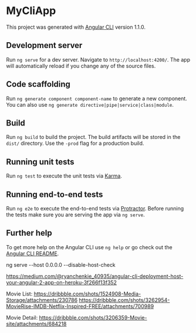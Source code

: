 # MyCliApp

This project was generated with [Angular CLI](https://github.com/angular/angular-cli) version 1.1.0.

## Development server

Run `ng serve` for a dev server. Navigate to `http://localhost:4200/`. The app will automatically reload if you change any of the source files.

## Code scaffolding

Run `ng generate component component-name` to generate a new component. You can also use `ng generate directive|pipe|service|class|module`.

## Build

Run `ng build` to build the project. The build artifacts will be stored in the `dist/` directory. Use the `-prod` flag for a production build.

## Running unit tests

Run `ng test` to execute the unit tests via [Karma](https://karma-runner.github.io).

## Running end-to-end tests

Run `ng e2e` to execute the end-to-end tests via [Protractor](http://www.protractortest.org/).
Before running the tests make sure you are serving the app via `ng serve`.

## Further help

To get more help on the Angular CLI use `ng help` or go check out the [Angular CLI README](https://github.com/angular/angular-cli/blob/master/README.md).

ng serve --host 0.0.0.0 --disable-host-check

https://medium.com/@ryanchenkie_40935/angular-cli-deployment-host-your-angular-2-app-on-heroku-3f266f13f352

Movie List: 
https://dribbble.com/shots/1524908-Media-Storage/attachments/230786
https://dribbble.com/shots/3262954-MovieRise-IMDB-Netflix-Inspired-FREE/attachments/700989

Movie Detail: 
https://dribbble.com/shots/3206359-Movie-site/attachments/684218
